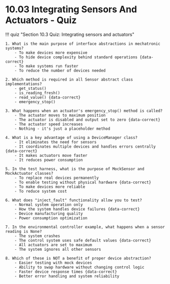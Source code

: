 # 10.03 Integrating Sensors And Actuators - Quiz

!!! quiz "Section 10.3 Quiz: Integrating sensors and actuators"

    1. What is the main purpose of interface abstractions in mechatronic systems?
        - To make devices more expensive
        - To hide device complexity behind standard operations {data-correct}
        - To make systems run faster
        - To reduce the number of devices needed

    2. Which method is required in all Sensor abstract class implementations?
        - get_status()
        - is_reading_fresh()
        - read_value() {data-correct}
        - emergency_stop()

    3. What happens when an actuator's emergency_stop() method is called?
        - The actuator moves to maximum position
        - The actuator is disabled and output set to zero {data-correct}
        - The actuator speed increases
        - Nothing - it's just a placeholder method

    4. What is a key advantage of using a DeviceManager class?
        - It eliminates the need for sensors
        - It coordinates multiple devices and handles errors centrally {data-correct}
        - It makes actuators move faster
        - It reduces power consumption

    5. In the test harness, what is the purpose of MockSensor and MockActuator classes?
        - To replace real devices permanently
        - To enable testing without physical hardware {data-correct}
        - To make devices more reliable
        - To reduce system cost

    6. What does "inject_fault" functionality allow you to test?
        - Normal system operation only
        - How the system handles device failures {data-correct}
        - Device manufacturing quality
        - Power consumption optimization

    7. In the environmental controller example, what happens when a sensor reading is None?
        - The system crashes
        - The control system uses safe default values {data-correct}
        - All actuators are set to maximum
        - The system ignores all other sensors

    8. Which of these is NOT a benefit of proper device abstraction?
        - Easier testing with mock devices
        - Ability to swap hardware without changing control logic
        - Faster device response times {data-correct}
        - Better error handling and system reliability
